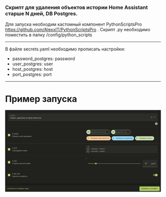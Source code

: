 ### Скрипт для удаления объектов истории Home Assistant старше N дней, DB Postgres.
Для запуска необходим кастомный компонент PythonScriptsPro https://github.com/AlexxIT/PythonScriptsPro . Скрипт .py необходимо поместить в папку /config/python_scripts 
***
В файле secrets.yaml необходимо прописать настройки:
- password_postgres: password
- user_postgres: user
- host_postgres: host
- port_postgres: port
***
# Пример запуска
![This is an image](https://github.com/malinovsku/homeassistant-config/blob/main/delete_entity_history/delete_entity_history.png)

